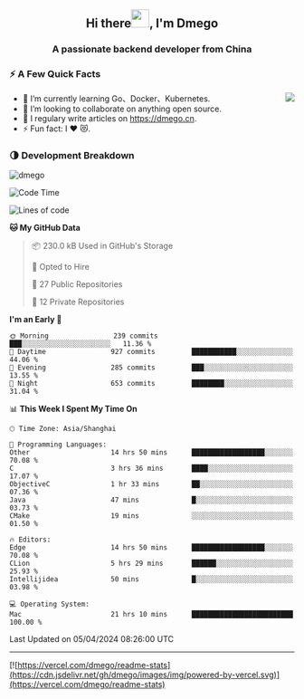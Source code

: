 <h2 align="center">Hi there<img src="https://cdn.jsdelivr.net/gh/dmego/images/img/Hi.gif" height="32" />, I'm Dmego </h2>
<h3 align="center">A passionate backend developer from China</h3>

### ⚡️ A Few Quick Facts

<img align="right" src="https://readme-stats-dmego.vercel.app/api?username=dmego&show_icons=true&icon_color=1573B3&hide_title=true&text_color=718096&bg_color=00000000&hide_border=true"/>

<ul>
    <li> 🌱 I’m currently learning Go、Docker、Kubernetes.</li>
    <li> 👯 I’m looking to collaborate on anything open source.</li>
    <li> 📝 I regulary write articles on <a href="https://dmego.cn">https://dmego.cn</a>.</li>
    <li> ⚡ Fun fact: I ❤️ 😻.</li>
</ul>

### 🌗 Development Breakdown

<img src="https://komarev.com/ghpvc/?username=dmego" alt="dmego" />

<!--START_SECTION:waka-->
![Code Time](http://img.shields.io/badge/Code%20Time-2%2C649%20hrs%2051%20mins-blue)

![Lines of code](https://img.shields.io/badge/From%20Hello%20World%20I%27ve%20Written-687.7%20thousand%20lines%20of%20code-blue)

**🐱 My GitHub Data** 

> 📦 230.0 kB Used in GitHub's Storage 
 > 
> 💼 Opted to Hire
 > 
> 📜 27 Public Repositories 
 > 
> 🔑 12 Private Repositories 
 > 
**I'm an Early 🐤** 

```text
🌞 Morning                239 commits         ███░░░░░░░░░░░░░░░░░░░░░░   11.36 % 
🌆 Daytime                927 commits         ███████████░░░░░░░░░░░░░░   44.06 % 
🌃 Evening                285 commits         ███░░░░░░░░░░░░░░░░░░░░░░   13.55 % 
🌙 Night                  653 commits         ████████░░░░░░░░░░░░░░░░░   31.04 % 
```


📊 **This Week I Spent My Time On** 

```text
🕑︎ Time Zone: Asia/Shanghai

💬 Programming Languages: 
Other                    14 hrs 50 mins      ██████████████████░░░░░░░   70.08 % 
C                        3 hrs 36 mins       ████░░░░░░░░░░░░░░░░░░░░░   17.07 % 
ObjectiveC               1 hr 33 mins        ██░░░░░░░░░░░░░░░░░░░░░░░   07.36 % 
Java                     47 mins             █░░░░░░░░░░░░░░░░░░░░░░░░   03.73 % 
CMake                    19 mins             ░░░░░░░░░░░░░░░░░░░░░░░░░   01.50 % 

🔥 Editors: 
Edge                     14 hrs 50 mins      ██████████████████░░░░░░░   70.08 % 
CLion                    5 hrs 29 mins       ██████░░░░░░░░░░░░░░░░░░░   25.93 % 
Intellijidea             50 mins             █░░░░░░░░░░░░░░░░░░░░░░░░   03.98 % 

💻 Operating System: 
Mac                      21 hrs 10 mins      █████████████████████████   100.00 % 
```


 Last Updated on 05/04/2024 08:26:00 UTC
<!--END_SECTION:waka-->

---

[![https://vercel.com/dmego/readme-stats](https://cdn.jsdelivr.net/gh/dmego/images/img/powered-by-vercel.svg)](https://vercel.com/dmego/readme-stats)

